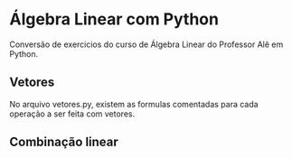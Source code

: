 # Álgebra Linear com Python
 Conversão de exercicios do curso de Álgebra Linear do Professor Alê em Python.
 
## Vetores
 
 No arquivo vetores.py, existem as formulas comentadas para cada operação a ser feita com vetores.
  
## Combinação linear
